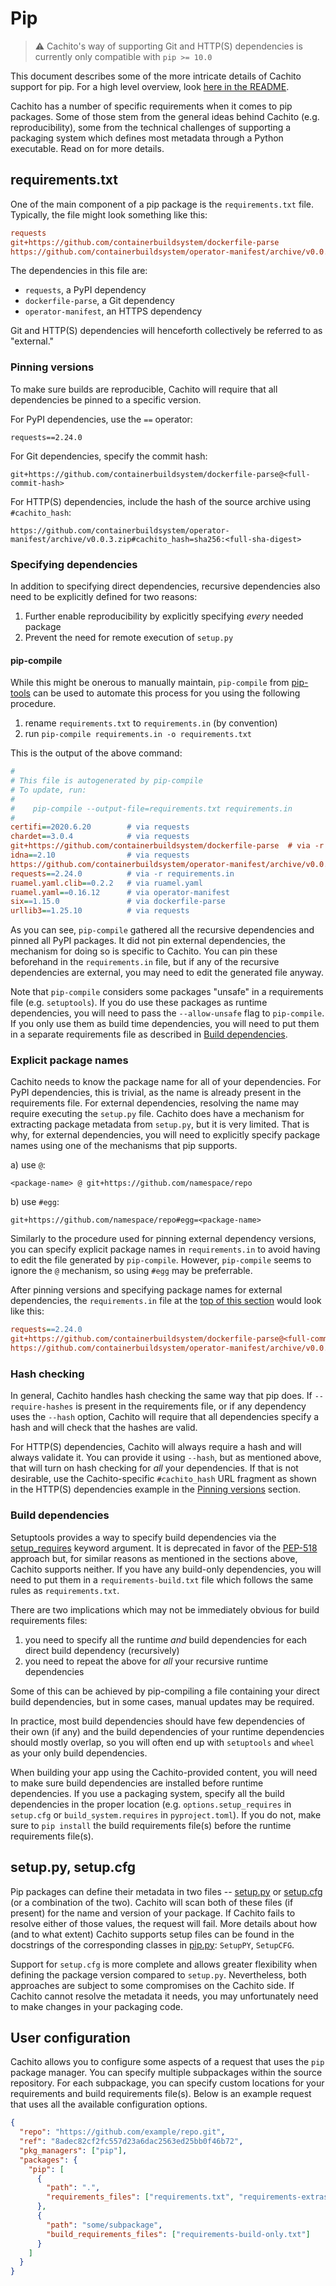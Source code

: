 # Pip

> :warning: Cachito's way of supporting Git and HTTP(S) dependencies is currently only compatible
> with `pip >= 10.0`

This document describes some of the more intricate details of Cachito support for pip. For a high
level overview, look [here in the README](../README.md#pip).

Cachito has a number of specific requirements when it comes to pip packages. Some of those stem from
the general ideas behind Cachito (e.g. reproducibility), some from the technical challenges of
supporting a packaging system which defines most metadata through a Python executable. Read on for
more details.

## requirements.txt

One of the main component of a pip package is the `requirements.txt` file. Typically, the file might
look something like this:

```ini
requests
git+https://github.com/containerbuildsystem/dockerfile-parse
https://github.com/containerbuildsystem/operator-manifest/archive/v0.0.3.zip
```

The dependencies in this file are:

* `requests`, a PyPI dependency
* `dockerfile-parse`, a Git dependency
* `operator-manifest`, an HTTPS dependency

Git and HTTP(S) dependencies will henceforth collectively be referred to as "external."

### Pinning versions

To make sure builds are reproducible, Cachito will require that all dependencies be pinned to
a specific version.

For PyPI dependencies, use the `==` operator:

```
requests==2.24.0
```

For Git dependencies, specify the commit hash:

```
git+https://github.com/containerbuildsystem/dockerfile-parse@<full-commit-hash>
```

For HTTP(S) dependencies, include the hash of the source archive using `#cachito_hash`:

```
https://github.com/containerbuildsystem/operator-manifest/archive/v0.0.3.zip#cachito_hash=sha256:<full-sha-digest>
```

### Specifying dependencies

In addition to specifying direct dependencies, recursive dependencies also need to be explicitly
defined for two reasons:

1. Further enable reproducibility by explicitly specifying _every_ needed package
2. Prevent the need for remote execution of `setup.py`

#### pip-compile

While this might be onerous to manually maintain, `pip-compile` from
[pip-tools](https://github.com/jazzband/pip-tools) can be used to automate this process for you
using the following procedure.

1. rename `requirements.txt` to `requirements.in` (by convention)
2. run `pip-compile requirements.in -o requirements.txt`

This is the output of the above command:

```ini
#
# This file is autogenerated by pip-compile
# To update, run:
#
#    pip-compile --output-file=requirements.txt requirements.in
#
certifi==2020.6.20        # via requests
chardet==3.0.4            # via requests
git+https://github.com/containerbuildsystem/dockerfile-parse  # via -r requirements.in
idna==2.10                # via requests
https://github.com/containerbuildsystem/operator-manifest/archive/v0.0.3.zip  # via -r requirements.in
requests==2.24.0          # via -r requirements.in
ruamel.yaml.clib==0.2.2   # via ruamel.yaml
ruamel.yaml==0.16.12      # via operator-manifest
six==1.15.0               # via dockerfile-parse
urllib3==1.25.10          # via requests
```

As you can see, `pip-compile` gathered all the recursive dependencies and pinned all PyPI packages.
It did not pin external dependencies, the mechanism for doing so is specific to Cachito. You can pin
these beforehand in the `requirements.in` file, but if any of the recursive dependencies are
external, you may need to edit the generated file anyway.

Note that `pip-compile` considers some packages "unsafe" in a requirements file (e.g. `setuptools`).
If you do use these packages as runtime dependencies, you will need to pass the `--allow-unsafe`
flag to `pip-compile`. If you only use them as build time dependencies, you will need to put them
in a separate requirements file as described in [Build dependencies](#build-dependencies).

### Explicit package names

Cachito needs to know the package name for all of your dependencies. For PyPI dependencies, this is
trivial, as the name is already present in the requirements file. For external dependencies,
resolving the name may require executing the `setup.py` file. Cachito does have a mechanism for
extracting package metadata from `setup.py`, but it is very limited. That is why, for external
dependencies, you will need to explicitly specify package names using one of the mechanisms that
pip supports.

a) use `@`:

```
<package-name> @ git+https://github.com/namespace/repo
```

b) use `#egg`:

```
git+https://github.com/namespace/repo#egg=<package-name>
```

Similarly to the procedure used for pinning external dependency versions, you can specify explicit
package names in `requirements.in` to avoid having to edit the file generated by `pip-compile`.
However, `pip-compile` seems to ignore the `@` mechanism, so using `#egg` may be preferrable.

After pinning versions and specifying package names for external dependencies, the `requirements.in`
file at the [top of this section](#requirementstxt) would look like this:

```ini
requests==2.24.0
git+https://github.com/containerbuildsystem/dockerfile-parse@<full-commit-hash>#egg=dockerfile-parse
https://github.com/containerbuildsystem/operator-manifest/archive/v0.0.3.zip#egg=operator-manifest&cachito_hash=sha256:<full-sha-digest>
```

### Hash checking

In general, Cachito handles hash checking the same way that pip does. If `--require-hashes` is
present in the requirements file, or if any dependency uses the `--hash` option, Cachito will
require that all dependencies specify a hash and will check that the hashes are valid.

For HTTP(S) dependencies, Cachito will always require a hash and will always validate it. You can
provide it using `--hash`, but as mentioned above, that will turn on hash checking for *all* your
dependencies. If that is not desirable, use the Cachito-specific `#cachito_hash` URL fragment as
shown in the HTTP(S) dependencies example in the [Pinning versions](#pinning-versions) section.

### Build dependencies

Setuptools provides a way to specify build dependencies via the [setup_requires][setuptools-docs]
keyword argument. It is deprecated in favor of the [PEP-518][pep-518] approach but, for similar
reasons as mentioned in the sections above, Cachito supports neither. If you have any build-only
dependencies, you will need to put them in a `requirements-build.txt` file which follows the same
rules as `requirements.txt`.

There are two implications which may not be immediately obvious for build requirements files:

1. you need to specify all the runtime _and_ build dependencies for each direct build dependency
   (recursively)
2. you need to repeat the above for _all_ your recursive runtime dependencies

Some of this can be achieved by pip-compiling a file containing your direct build dependencies,
but in some cases, manual updates may be required.

In practice, most build dependencies should have few dependencies of their own (if any) and the
build dependencies of your runtime dependencies should mostly overlap, so you will often end up
with `setuptools` and `wheel` as your only build dependencies.

When building your app using the Cachito-provided content, you will need to make sure build
dependencies are installed before runtime dependencies. If you use a packaging system, specify
all the build dependencies in the proper location (e.g. `options.setup_requires` in `setup.cfg` or
`build_system.requires` in `pyproject.toml`). If you do not, make sure to `pip install` the build
requirements file(s) before the runtime requirements file(s).

## setup.py, setup.cfg

Pip packages can define their metadata in two files -- [setup.py][setup-py-docs] or
[setup.cfg][setup-cfg-docs] (or a combination of the two). Cachito will scan both of these files
(if present) for the name and version of your package. If Cachito fails to resolve either of those
values, the request will fail. More details about how (and to what extent) Cachito supports setup
files can be found in the docstrings of the corresponding classes in [pip.py][cachito-pip-py]:
`SetupPY`, `SetupCFG`.

Support for `setup.cfg` is more complete and allows greater flexibility when defining the package
version compared to `setup.py`. Nevertheless, both approaches are subject to some compromises on the
Cachito side. If Cachito cannot resolve the metadata it needs, you may unfortunately need to make
changes in your packaging code.

## User configuration

Cachito allows you to configure some aspects of a request that uses the `pip` package manager. You
can specify multiple subpackages within the source repository. For each subpackage, you can specify
custom locations for your requirements and build requirements file(s). Below is an example request
that uses all the available configuration options.

```json
{
  "repo": "https://github.com/example/repo.git",
  "ref": "8adec82cf2fc557d23a6dac2563ed25bb0f46b72",
  "pkg_managers": ["pip"],
  "packages": {
    "pip": [
      {
        "path": ".",
        "requirements_files": ["requirements.txt", "requirements-extras.txt"]
      },
      {
        "path": "some/subpackage",
        "build_requirements_files": ["requirements-build-only.txt"]
      }
    ]
  }
}
```

[setuptools-docs]: https://setuptools.readthedocs.io/en/latest/setuptools.html
[pep-518]: https://www.python.org/dev/peps/pep-0518/
[setup-py-docs]: https://setuptools.readthedocs.io/en/latest/setuptools.html#basic-use
[setup-cfg-docs]: https://setuptools.readthedocs.io/en/latest/setuptools.html#configuring-setup-using-setup-cfg-files
[cachito-pip-py]: ../cachito/workers/pkg_managers/pip.py
